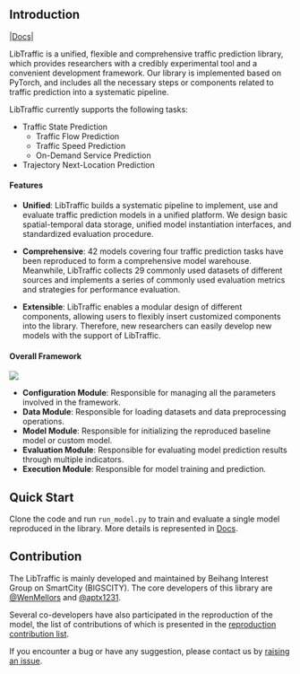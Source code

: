 ## Introduction

|[Docs](https://bigscity-trafficdl-docs.readthedocs.io/en/latest/index.html)|

LibTraffic is a unified, flexible and comprehensive traffic prediction library, which  provides researchers with a credibly experimental tool and a convenient development framework. Our library is implemented based on PyTorch, and includes all the necessary steps or components related to traffic prediction into a systematic pipeline.

LibTraffic currently supports the following tasks:

* Traffic State Prediction
  * Traffic Flow Prediction
  * Traffic Speed Prediction
  * On-Demand Service Prediction
* Trajectory Next-Location Prediction

#### Features

* **Unified**: LibTraffic builds a systematic pipeline to implement, use and evaluate traffic prediction models in a unified platform. We design basic spatial-temporal data storage, unified model instantiation interfaces, and standardized evaluation procedure.

* **Comprehensive**: 42 models covering four traffic prediction tasks have been reproduced to form a comprehensive model warehouse. Meanwhile, LibTraffic collects 29 commonly used datasets of different sources and implements a series of commonly used evaluation metrics and strategies for performance evaluation. 

* **Extensible**: LibTraffic enables a modular design of different components, allowing users to flexibly insert customized components into the library. Therefore, new researchers can easily develop new models with the support of LibTraffic.

#### Overall Framework

![](https://bigscity-trafficdl-docs.readthedocs.io/en/latest/_images/framework.png)

* **Configuration Module**: Responsible for managing all the parameters involved in the framework.
* **Data Module**: Responsible for loading datasets and data preprocessing operations.
* **Model Module**: Responsible for initializing the reproduced baseline model or custom model.
* **Evaluation Module**: Responsible for evaluating model prediction results through multiple indicators.
* **Execution Module**: Responsible for model training and prediction.

## Quick Start

Clone the code and run `run_model.py` to train and evaluate a single model reproduced in the library. More details is represented in [Docs](https://bigscity-trafficdl-docs.readthedocs.io/en/latest/get_started/quick_start.html).

## Contribution

The LibTraffic is mainly developed and maintained by Beihang Interest Group on SmartCity (BIGSCITY). The core developers of this library are [@WenMellors](https://github.com/WenMellors) and [@aptx1231](https://github.com/aptx1231). 

Several co-developers have also participated in the reproduction of  the model, the list of contributions of which is presented in the [reproduction contribution list](./contribution_list.md).

If you encounter a bug or have any suggestion, please contact us by [raising an issue](https://github.com/LibTraffic/Bigscity-LibTraffic/issues).

